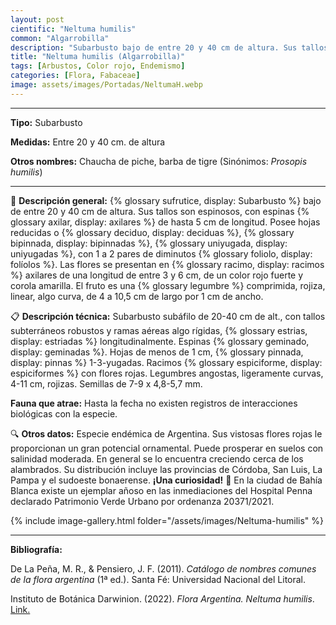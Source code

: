 ```yaml
---
layout: post
cientific: "Neltuma humilis"
common: "Algarrobilla"
description: "Subarbusto bajo de entre 20 y 40 cm de altura. Sus tallos son espinosos, con espinas axilares de hasta 5 cm de longitud. Posee hojas reducidas o deciduas, bipinnadas, uniyugadas, con 1 a 2 pares de diminutos folíolos. Las flores se presentan en racimos axilares de una longitud de entre 3 y 6 cm, de un color rojo fuerte y corola amarilla. El fruto es una legumbre comprimida, rojiza, linear, algo curva, de 4 a 10,5 cm de largo por 1 cm de ancho."
title: "Neltuma humilis (Algarrobilla)"
tags: [Arbustos, Color rojo, Endemismo]
categories: [Flora, Fabaceae]
image: assets/images/Portadas/NeltumaH.webp
---
```


***

**Tipo:** Subarbusto

**Medidas:** Entre 20 y 40 cm. de altura

**Otros nombres:** Chaucha de piche, barba de tigre (Sinónimos: *Prosopis humilis*)

***

🌱 **Descripción general:** {% glossary sufrutice, display: Subarbusto %} bajo de entre 20 y 40 cm de altura. Sus tallos son espinosos, con espinas {% glossary axilar, display: axilares %} de hasta 5 cm de longitud. Posee hojas reducidas o {% glossary deciduo, display: deciduas %}, {% glossary bipinnada, display: bipinnadas %}, {% glossary uniyugada, display: uniyugadas %}, con 1 a 2 pares de diminutos {% glossary foliolo, display: folíolos %}. Las flores se presentan en {% glossary racimo, display: racimos %} axilares de una longitud de entre 3 y 6 cm, de un color rojo fuerte y corola amarilla. El fruto es una {% glossary legumbre %} comprimida, rojiza, linear, algo curva, de 4 a 10,5 cm de largo por 1 cm de ancho.

📋 **Descripción técnica:** Subarbusto subáfilo de 20-40 cm de alt., con tallos subterráneos robustos y ramas aéreas algo rígidas, {% glossary estrias, display: estriadas %} longitudinalmente. Espinas {% glossary geminado, display: geminadas %}. Hojas de menos de 1 cm, {% glossary pinnada, display: pinnas %} 1-3-yugadas. Racimos {% glossary espiciforme, display: espiciformes %} con flores rojas. Legumbres angostas, ligeramente curvas, 4-11 cm, rojizas. Semillas de 7-9 x 4,8-5,7 mm.

**Fauna que atrae:** Hasta la fecha no existen registros de interacciones biológicas con la especie. 

🔍 **Otros datos:** Especie endémica de Argentina. Sus vistosas flores rojas le proporcionan un gran potencial ornamental. Puede prosperar en suelos con salinidad moderada. En general se lo encuentra creciendo cerca de los alambrados. Su distribución incluye las provincias de Córdoba, San Luis, La Pampa y el sudoeste bonaerense. 
**¡Una curiosidad!** 👀 En la ciudad de Bahía Blanca existe un ejemplar añoso en las inmediaciones del Hospital Penna declarado Patrimonio Verde Urbano por ordenanza 20371/2021.

 {% include image-gallery.html folder="/assets/images/Neltuma-humilis" %}

***

**Bibliografía:**

De La Peña, M. R., & Pensiero, J. F. (2011). *Catálogo de nombres comunes de la flora argentina* (1ª ed.). Santa Fé: Universidad Nacional del Litoral.

Instituto de Botánica Darwinion. (2022). *Flora Argentina. Neltuma humilis*. [Link.](https://buscador.floraargentina.edu.ar/species/details/200699)
